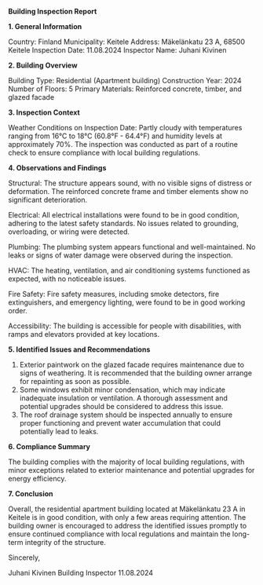  **Building Inspection Report**

**1. General Information**

Country: Finland
Municipality: Keitele
Address: Mäkelänkatu 23 A, 68500 Keitele
Inspection Date: 11.08.2024
Inspector Name: Juhani Kivinen

**2. Building Overview**

Building Type: Residential (Apartment building)
Construction Year: 2024
Number of Floors: 5
Primary Materials: Reinforced concrete, timber, and glazed facade

**3. Inspection Context**

Weather Conditions on Inspection Date: Partly cloudy with temperatures ranging from 16°C to 18°C (60.8°F - 64.4°F) and humidity levels at approximately 70%. The inspection was conducted as part of a routine check to ensure compliance with local building regulations.

**4. Observations and Findings**

Structural: The structure appears sound, with no visible signs of distress or deformation. The reinforced concrete frame and timber elements show no significant deterioration.

Electrical: All electrical installations were found to be in good condition, adhering to the latest safety standards. No issues related to grounding, overloading, or wiring were detected.

Plumbing: The plumbing system appears functional and well-maintained. No leaks or signs of water damage were observed during the inspection.

HVAC: The heating, ventilation, and air conditioning systems functioned as expected, with no noticeable issues.

Fire Safety: Fire safety measures, including smoke detectors, fire extinguishers, and emergency lighting, were found to be in good working order.

Accessibility: The building is accessible for people with disabilities, with ramps and elevators provided at key locations.

**5. Identified Issues and Recommendations**

1. Exterior paintwork on the glazed facade requires maintenance due to signs of weathering. It is recommended that the building owner arrange for repainting as soon as possible.
2. Some windows exhibit minor condensation, which may indicate inadequate insulation or ventilation. A thorough assessment and potential upgrades should be considered to address this issue.
3. The roof drainage system should be inspected annually to ensure proper functioning and prevent water accumulation that could potentially lead to leaks.

**6. Compliance Summary**

The building complies with the majority of local building regulations, with minor exceptions related to exterior maintenance and potential upgrades for energy efficiency.

**7. Conclusion**

Overall, the residential apartment building located at Mäkelänkatu 23 A in Keitele is in good condition, with only a few areas requiring attention. The building owner is encouraged to address the identified issues promptly to ensure continued compliance with local regulations and maintain the long-term integrity of the structure.

Sincerely,

Juhani Kivinen
Building Inspector
11.08.2024